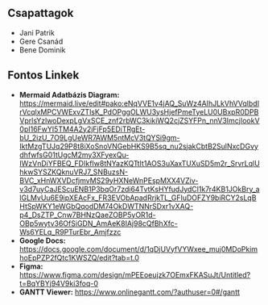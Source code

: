 ## Csapattagok
- Jani Patrik
- Gere Csanád
- Bene Dominik
## Fontos Linkek
- **Mermaid Adatbázis Diagram:** https://mermaid.live/edit#pako:eNqVVE1v4jAQ_SuWz4AIhJLkVhVVqlbdIrVcqlxMPCVWExvZTlsK_PdOPggOLWU3ysHjefPmeTyeLU0UBxpR0DPBVprlsYzlwoDexpLgVxSCE_znf2rbWC3kikiWQ2cjZSYFPn_nnV3ImcjIookV0pI16FwYI5TM4A2y2jFjFp5EDiTRgEt-bU_2izU_7O9LgUeWR7AWM5ntMcV3tQYSi9gm-IktMzgTUJq29P8t8iXoSnoVNGebHKS9B5sq_nu2sjakCbtB2SulNxcDGvydhfwfsG01tUgcM2my3XFyexQu-IWzVnDiYFBEQ_FDIkfIw8tNYazKQTtIt1AOS3uXaxTUXuSD5m2r_SrvrLqlUhkwSYSZKQknuVRJ7_SNBuzsN-BVC_xHnWXVDcfjmvMS29yHXNeWnPEspMXX4VZiv-v3d7uyCaJEScuENB1P3bqOr7zdi64TvtKsHYfudJydCl1k7r4KB1JOkBry_alGLMvUu6E9ipXEAcFx_FR3EVObApadRrjkTL_GFIuDOFZY9biRCY2sLqBHtSpWKY1eWGbQqodDM74OkDWTNNrSDxr1vXAQ-p4_DsZTP_Cnw7BHNzQaeZOBP5yOR1d-OBp5wytv36OfSiGDN_AmAeK8IAj98cQfBhXfc-Ws6YELq_R9PTurEbr_Amjfzzc
- **Google Docs:** https://docs.google.com/document/d/1qDjUVyfVYWxee_muj0MDoPkimhoEpPZP2fQtc1KWSZQ/edit?tab=t.0 
- **Figma:** https://www.figma.com/design/mPEEoeujzk7OEmxFKASuJt/Untitled?t=BqYBYj94V9ki3foq-0 
- **GANTT Viewer:** https://www.onlinegantt.com/?authuser=0#/gantt
